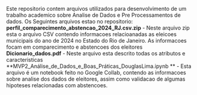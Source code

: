 Este repositorio contem arquivos utilizados para desenvolvimento de um trabalho academico sobre Analise de Dados e Pre Processamentos de dados.
Os Seguintes arquivos estao no repositorio:
**perfil_comparecimento_abstencao_2024_RJ.csv.zip** - Neste arquivo zip esta o arquivo CSV contendo informacoes relacioanadas as eleicoes municipais do ano de 2024 no Estado do Rio de Janeiro. As informacoes focam em comparecimento e abstencoes dos eleitores
**Dicionario_dados.pdf** - Neste arquivo esta descrito todas os atributos e caracteristicas
**MVP2_Análise_de_Dados_e_Boas_Práticas_DouglasLima.ipynb ** - Esta arquivo é um notebook feito no Google Collab, contendo as informacoes sobre analise dos dados de eleitores, assim como validacao de algumas hipoteses relacionadas com abstencoes.
